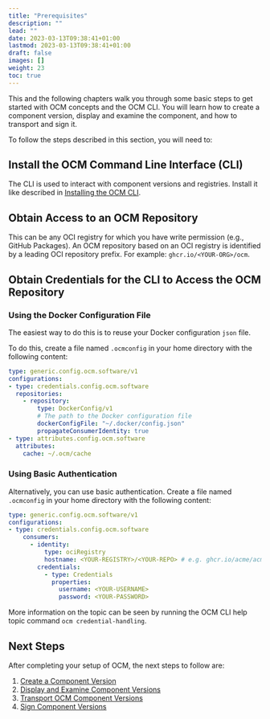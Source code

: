 ```yaml
---
title: "Prerequisites"
description: ""
lead: ""
date: 2023-03-13T09:38:41+01:00
lastmod: 2023-03-13T09:38:41+01:00
draft: false
images: []
weight: 23
toc: true
---
```


This and the following chapters walk you through some basic steps to get started with OCM concepts and the OCM CLI.
You will learn how to create a component version, display and examine the component, and how to transport and sign it.

To follow the steps described in this section, you will need to:

## Install the OCM Command Line Interface (CLI)

The CLI is used to interact with component versions and registries. Install it like described in [Installing the OCM CLI](https://github.com/open-component-model/ocm-website/blob/main/content/docs/getting-started/installation.md).

## Obtain Access to an OCM Repository

This can be any OCI registry for which you have write permission (e.g., GitHub Packages). An OCM repository based on an OCI registry is identified by a leading OCI repository prefix. For example: `ghcr.io/<YOUR-ORG>/ocm`.

## Obtain Credentials for the CLI to Access the OCM Repository

### Using the Docker Configuration File

The easiest way to do this is to reuse your Docker configuration `json` file.

  To do this, create a file named `.ocmconfig` in your home directory with the following content:

  ```yaml
  type: generic.config.ocm.software/v1
  configurations:
  - type: credentials.config.ocm.software
    repositories:
      - repository:
          type: DockerConfig/v1
          # The path to the Docker configuration file
          dockerConfigFile: "~/.docker/config.json"
          propagateConsumerIdentity: true
  - type: attributes.config.ocm.software
    attributes:
      cache: ~/.ocm/cache
  ```

### Using Basic Authentication

Alternatively, you can use basic authentication. Create a file named `.ocmconfig` in your home directory with the following content:

```yaml
type: generic.config.ocm.software/v1
configurations:
- type: credentials.config.ocm.software
    consumers:
      - identity:
          type: ociRegistry
          hostname: <YOUR-REGISTRY>/<YOUR-REPO> # e.g. ghcr.io/acme/acme
        credentials:
          - type: Credentials
            properties:
              username: <YOUR-USERNAME>
              password: <YOUR-PASSWORD>
```

More information on the topic can be seen by running the OCM CLI help topic command `ocm credential-handling`.

## Next Steps

After completing your setup of OCM, the next steps to follow are:

1. [Create a Component Version](./create-component-version.md)
2. [Display and Examine Component Versions](./display-examine-component-versions.md)
3. [Transport OCM Component Versions](./transport-component-versions.md)
4. [Sign Component Versions](./sign-component-versions.md)